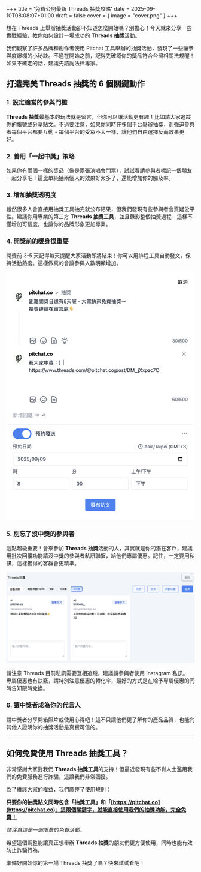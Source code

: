 +++
title = '免費公開最新 Threads 抽獎攻略'
date = 2025-09-10T08:08:07+01:00
draft = false
cover = { image = "cover.png" }
+++

想在 Threads 上舉辦抽獎活動卻不知道怎麼開始嗎？別擔心！今天就來分享一些實戰經驗，教你如何設計一場成功的 **Threads 抽獎**活動。

我們觀察了許多品牌和創作者使用 Pitchat 工具舉辦的抽獎活動，發現了一些讓參與度爆棚的小秘訣。不過在開始之前，記得先確認你的獎品符合台灣相關法規喔！如果不確定的話，建議先諮詢法律專家。

## 打造完美 Threads 抽獎的 6 個關鍵動作

### 1. 設定適當的參與門檻

**Threads 抽獎**最基本的玩法就是留言，但你可以讓活動更有趣！比如請大家追蹤你的帳號或分享貼文。不過要注意，如果你同時在多個平台舉辦抽獎，別強迫參與者每個平台都要互動 - 每個平台的受眾不太一樣，讓他們自由選擇反而效果更好。

### 2. 善用「一起中獎」策略

如果你有兩個一樣的獎品（像是兩張演唱會門票），試試看請參與者標記一個朋友一起分享吧！這比單純抽兩個人的效果好太多了，還能增加你的觸及率。

### 3. 增加抽獎透明度

雖然很多人會直接用抽獎工具抽完就公布結果，但我們發現有些參與者會質疑公平性。建議你用專業的第三方 **Threads 抽獎工具**，並且錄影整個抽獎過程 - 這樣不僅增加可信度，也讓你的品牌形象更加專業。

### 4. 開獎前的暖身很重要

開獎前 3-5 天記得每天提醒大家活動即將結束！你可以用排程工具自動發文，保持活動熱度。這樣做真的會讓參與人數明顯增加。

![Threads 排程畫面](image2.png)

### 5. 別忘了沒中獎的參與者

這點超級重要！會來參加 **Threads 抽獎**活動的人，其實就是你的潛在客戶，建議用批次回覆功能請沒中獎的參與者私訊聯繫，給他們專屬優惠。記住，一定要用私訊，這樣獲得的客群會更精準。

![Threads 批次回覆](image3.png)

請注意 Threads 目前私訊需要互相追蹤，建議請參與者使用 Instagram 私訊。
專屬優惠也有訣竅，請特別注意優惠的轉化率，最好的方式是在給予專屬優惠的同時告知限時兌換。

### 6. 讓中獎者成為你的代言人

請中獎者分享開箱照片或使用心得吧！這不只讓他們更了解你的產品品質，也能向其他人證明你的抽獎活動是真實可信的。

---

## 如何免費使用 Threads 抽獎工具？

非常感謝大家對我們 **Threads 抽獎工具**的支持！但最近發現有些不肖人士濫用我們的免費服務進行詐騙，這讓我們非常困擾。

為了維護大家的權益，我們調整了使用規則：

**只要你的抽獎貼文同時包含「**抽獎工具**」和「[https://pitchat.co](https://pitchat.co)」這兩個關鍵字，就能直接使用我們的抽獎功能，完全免費！**

_請注意這是一個限量的免費活動。_

希望這個調整能讓真正想舉辦 **Threads 抽獎**的朋友們更方便使用，同時也能有效防止詐騙行為。

準備好開始你的第一場 Threads 抽獎了嗎？快來試試看吧！